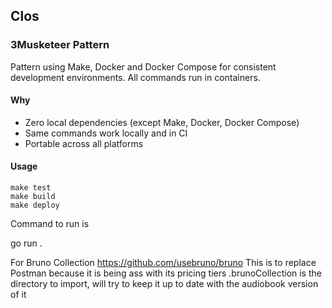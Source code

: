 ## Clos

### 3Musketeer Pattern

Pattern using Make, Docker and Docker Compose for consistent development environments. All commands run in containers.

#### Why

- Zero local dependencies (except Make, Docker, Docker Compose)
- Same commands work locally and in CI
- Portable across all platforms

#### Usage

```golang
make test
make build
make deploy
```

Command to run is

go run .

For Bruno Collection
<https://github.com/usebruno/bruno>
This is to replace Postman because it is being ass with its pricing tiers
.brunoCollection is the directory to import, will try to keep it up to date with the audiobook version of it

